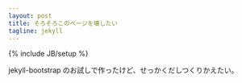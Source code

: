 ```yaml
---
layout: post
title: そろそろこのページを壊したい
tagline: jekyll
---
```

{% include JB/setup %}

jekyll-bootstrap のお試しで作ったけど、せっかくだしつくりかえたい。
